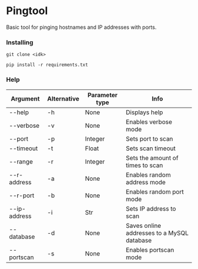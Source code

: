 # Pingtool

Basic tool for pinging hostnames and IP addresses with ports.

### Installing

`git clone <idk>`

`pip install -r requirements.txt`

### Help
|   Argument   | Alternative | Parameter type |                    Info                    |
|--------------|-------------|----------------|--------------------------------------------|
|    --help    |      -h     |      None      |               Displays help                |
|  --verbose   |      -v     |      None      |            Enables verbose mode            |
|    --port    |      -p     |    Integer     |             Sets port to scan              |
|  --timeout   |      -t     |     Float      |             Sets scan timeout              |
|   --range    |      -r     |    Integer     |      Sets the amount of times to scan      |
| --r-address  |      -a     |      None      |        Enables random address mode         |
|   --r-port   |      -b     |      None      |          Enables random port mode          |
| --ip-address |      -i     |      Str       |          Sets IP address to scan           |
|  --database  |      -d     |      None      | Saves online addresses to a MySQL database |
|  --portscan  |      -s     |      None      |           Enables portscan mode            |
